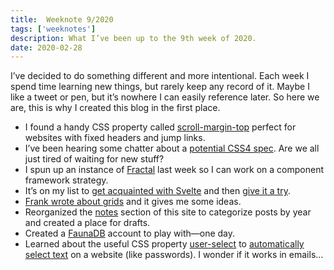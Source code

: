 ```yaml
---
title:  Weeknote 9/2020
tags: ['weeknotes']
description: What I’ve been up to the 9th week of 2020.
date: 2020-02-28
---
```

I’ve decided to do something different and more intentional. Each week I spend time learning new things, but rarely keep any record of it. Maybe I like a tweet or pen, but it’s nowhere I can easily reference later. So here we are, this is why I created this blog in the first place. 

* I found a handy CSS property called [scroll-margin-top](https://developer.mozilla.org/en-US/docs/Web/CSS/scroll-margin-top) perfect for websites with fixed headers and jump links. 
* I’ve been hearing some chatter about a [potential CSS4 spec](https://github.com/w3c/csswg-drafts/issues/4770). Are we all just tired of waiting for new stuff?
* I spun up an instance of [Fractal](https://fractal.build/) last week so I can work on a component framework strategy. 
* It’s on my list to [get acquainted with Svelte](https://css-tricks.com/getting-acquainted-with-svelte-the-new-framework-on-the-block/) and then [give it a try](https://svelte.dev/).
* [Frank wrote about grids](https://frankchimero.com/blog/2020/gridniking/) and it gives me some ideas.
* Reorganized the [notes](/notes/) section of this site to categorize posts by year and created a place for drafts.
* Created a [FaunaDB](https://fauna.com) account to play with—one day.
* Learned about the useful CSS property [user-select](https://developer.mozilla.org/en-US/docs/Web/CSS/user-select) to [automatically select text](https://codepen.io/joshcrain/pen/LYEoQpw) on a website (like passwords). I wonder if it works in emails…